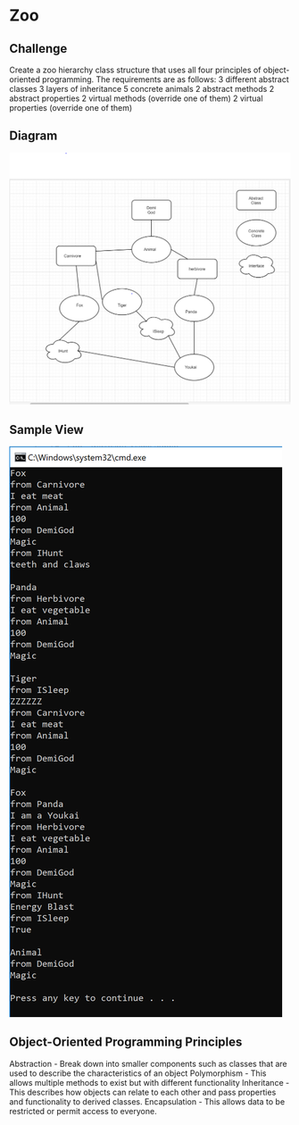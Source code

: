 # Zoo

## Challenge
Create a zoo hierarchy class structure that uses all four principles of object-oriented programming. The requirements are as follows:
3 different abstract classes
3 layers of inheritance
5 concrete animals
2 abstract methods
2 abstract properties
2 virtual methods (override one of them)
2 virtual properties (override one of them)

## Diagram 
![Zoo Diagram](/assets/zooDiagram.PNG)

## Sample View
![sameple view](/assets/screenshot.PNG)
## Object-Oriented Programming Principles
Abstraction - Break down into smaller components such as classes that are used to describe the characteristics of an object 
Polymorphism - This allows multiple methods to exist but with different functionality
Inheritance - This describes how objects can relate to each other and pass properties and functionality to derived classes. 
Encapsulation - This allows data to be restricted or permit access to everyone.

